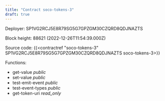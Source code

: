```yaml
---
title: "Contract soco-tokens-3"
draft: true
---
```

Deployer: SP1VG2RCJ5E8R79SG5G7GPZGM30CZQRD8QDJNAZTS


 



Block height: 88621 (2022-12-26T11:54:39.000Z)

Source code: {{<contractref "soco-tokens-3" SP1VG2RCJ5E8R79SG5G7GPZGM30CZQRD8QDJNAZTS soco-tokens-3>}}

Functions:

* get-value _public_
* set-value _public_
* test-emit-event _public_
* test-event-types _public_
* get-token-uri _read_only_
